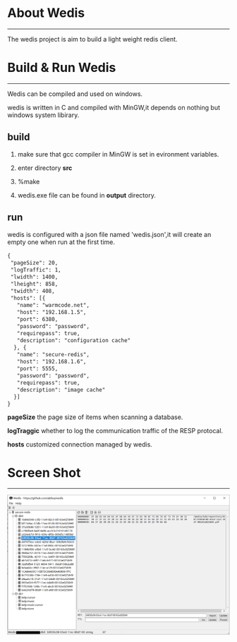 # About Wedis
---
The wedis project is aim to build a light weight redis client.

# Build & Run Wedis
---
Wedis can be compiled and used on windows.

wedis is written in C and compiled with MinGW,it depends on nothing but windows system libirary.


## build

1. make sure that gcc compiler in MinGW is set in evironment variables.

2. enter directory **src**

3. %make

4. wedis.exe file can be found in **output** directory.

## run

wedis is configured with a json file named 'wedis.json',it will create an empty one when run at the first time.

```
{
 "pageSize": 20,
 "logTraffic": 1,
 "lwidth": 1400,
 "lheight": 858,
 "twidth": 408,
 "hosts": [{
   "name": "warmcode.net",
   "host": "192.168.1.5",
   "port": 6380,
   "password": "password",
   "requirepass": true,
   "description": "configuration cache"
  }, {
   "name": "secure-redis",
   "host": "192.168.1.6",
   "port": 5555,
   "password": "password",
   "requirepass": true,
   "description": "image cache"
  }]
}
```

**pageSize** the page size of items when scanning a database.

**logTraggic** whether to log the communication traffic of the RESP protocal.

**hosts** customized connection managed by wedis.

# Screen Shot
---
![wedis screen shot](screen/screenshot.png)
